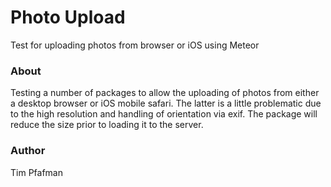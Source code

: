 Photo Upload
============

Test for uploading photos from browser or iOS using Meteor

### About

Testing a number of packages to allow the uploading of photos from either a desktop browser or iOS mobile safari.  The latter is a little problematic due to the high resolution and handling of orientation via exif.  The package will reduce the size prior to loading it to the server.

### Author

Tim Pfafman
